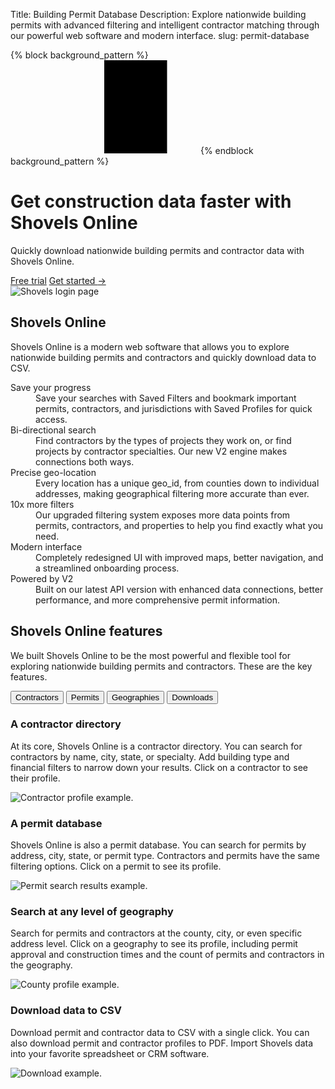 Title: Building Permit Database
Description: Explore nationwide building permits with advanced filtering and intelligent contractor matching through our powerful web software and modern interface.
slug: permit-database

{% block background_pattern %}
<svg class="absolute inset-0 -z-10 size-full stroke-gray-200 [mask-image:radial-gradient(100%_100%_at_top_right,white,transparent)]" aria-hidden="true">
  <defs>
    <pattern id="83fd4e5a-9d52-42fc-97b6-718e5d7ee527" width="200" height="200" x="50%" y="-1" patternUnits="userSpaceOnUse">
      <path d="M100 200V.5M.5 .5H200" fill="none" />
    </pattern>
  </defs>
  <svg x="50%" y="-1" class="overflow-visible fill-gray-50">
    <path d="M-100.5 0h201v201h-201Z M699.5 0h201v201h-201Z M499.5 400h201v201h-201Z M-300.5 600h201v201h-201Z" stroke-width="0" />
  </svg>
  <rect width="100%" height="100%" stroke-width="0" fill="url(#83fd4e5a-9d52-42fc-97b6-718e5d7ee527)" />
</svg>
{% endblock background_pattern %}

<div class="relative isolate overflow-hidden">
  <div class="mx-auto max-w-7xl px-6 py-32 sm:py-40 lg:px-8">
    <div class="mx-auto max-w-2xl lg:mx-0 lg:grid lg:max-w-none lg:grid-cols-2 lg:gap-x-16 lg:gap-y-8 xl:grid-cols-1 xl:grid-rows-1 xl:gap-x-8">
      <h1 class="max-w-2xl text-balance text-5xl font-semibold tracking-tight text-gray-900 sm:text-7xl lg:col-span-2 xl:col-auto">Get construction data faster with Shovels Online</h1>
      <div class="mt-6 max-w-xl lg:mt-0 xl:col-end-1 xl:row-start-1">
        <p class="text-pretty text-lg font-medium text-gray-500 sm:text-xl/8">Quickly download nationwide building permits and contractor data with Shovels Online.</p>
        <div class="mt-10 flex items-center gap-x-6">
          <a href="https://app.shovels.ai/" class="rounded-md bg-emerald-600 px-3.5 py-2.5 text-sm font-semibold text-white shadow-sm hover:bg-emerald-500 focus-visible:outline focus-visible:outline-2 focus-visible:outline-offset-2 focus-visible:outline-emerald-600">Free trial</a>
          <a href="https://docs.shovels.ai" class="text-sm/6 font-semibold text-gray-900" target="_blank">Get started <span aria-hidden="true">&rarr;</span></a>
        </div>
      </div>
      <div class="mt-10 aspect-6/5 w-full max-w-lg rounded-2xl object-cover sm:mt-16 lg:mt-0 lg:max-w-none xl:row-span-2 xl:row-end-2 xl:mt-46">
        <img class="relative max-h-[600px]" src="{static}/images/shovels-mac.png" alt="Shovels login page">
      </div>
    </div>
  </div>
  <div class="absolute inset-x-0 bottom-0 -z-10 h-24 bg-gradient-to-t from-white sm:h-32"></div>
</div>
<div class="bg-shovels-dark py-24 sm:py-32">
  <div class="mx-auto max-w-7xl px-6 lg:px-8">
    <div class="mx-auto max-w-2xl lg:mx-0">
      <h2 class="text-pretty text-4xl font-semibold tracking-tight text-white sm:text-5xl">Shovels Online</h2>
      <p class="mt-6 text-lg/8 text-gray-300">Shovels Online is a modern web software that allows you to explore nationwide building permits and contractors and quickly download data to CSV.</p>
    </div>
    <dl class="mx-auto mt-16 grid max-w-2xl grid-cols-1 gap-x-8 gap-y-16 text-base/7 sm:grid-cols-2 lg:mx-0 lg:max-w-none lg:grid-cols-3">
      <div>
        <dt class="font-semibold text-white">Save your progress</dt>
        <dd class="mt-1 text-gray-300">Save your searches with Saved Filters and bookmark important permits, contractors, and jurisdictions with Saved Profiles for quick access.</dd>
      </div>
      <div>
        <dt class="font-semibold text-white">Bi-directional search</dt>
        <dd class="mt-1 text-gray-300">Find contractors by the types of projects they work on, or find projects by contractor specialties. Our new V2 engine makes connections both ways.</dd>
      </div>
      <div>
        <dt class="font-semibold text-white">Precise geo-location</dt>
        <dd class="mt-1 text-gray-300">Every location has a unique geo_id, from counties down to individual addresses, making geographical filtering more accurate than ever.</dd>
      </div>
      <div>
        <dt class="font-semibold text-white">10x more filters</dt>
        <dd class="mt-1 text-gray-300">Our upgraded filtering system exposes more data points from permits, contractors, and properties to help you find exactly what you need.</dd>
      </div>
      <div>
        <dt class="font-semibold text-white">Modern interface</dt>
        <dd class="mt-1 text-gray-300">Completely redesigned UI with improved maps, better navigation, and a streamlined onboarding process.</dd>
      </div>
      <div>
        <dt class="font-semibold text-white">Powered by V2</dt>
        <dd class="mt-1 text-gray-300">Built on our latest API version with enhanced data connections, better performance, and more comprehensive permit information.</dd>
      </div>
    </dl>
  </div>
</div>
<div class="bg-white">
  <section aria-labelledby="features-heading" class="mx-auto max-w-7xl py-32 sm:px-2 lg:px-8" x-data="{ activeTab: 1 }">
    <div class="mx-auto max-w-2xl px-4 lg:max-w-none lg:px-0">
      <div class="max-w-3xl">
        <h2 id="features-heading" class="text-3xl font-bold tracking-tight text-gray-900 sm:text-4xl">Shovels Online features</h2>
        <p class="mt-4 text-gray-500">We built Shovels Online to be the most powerful and flexible tool for exploring nationwide building permits and contractors. These are the key features.</p>
      </div>
      <div class="mt-4">
        <div class="-mx-4 flex overflow-x-auto sm:mx-0">
          <div class="flex-auto border-b border-gray-200 px-4 sm:px-0">
            <div class="-mb-px flex space-x-10" aria-orientation="horizontal" role="tablist">
              <button id="features-tab-1" 
                      class="whitespace-nowrap border-b-2 py-6 text-sm font-medium"
                      :class="activeTab === 1 ? 'border-indigo-500 text-indigo-600' : 'border-transparent text-gray-500 hover:border-gray-300 hover:text-gray-700'"
                      @click="activeTab = 1"
                      aria-controls="features-panel-1" 
                      role="tab" 
                      type="button">Contractors</button>
              <button id="features-tab-2"
                      class="whitespace-nowrap border-b-2 py-6 text-sm font-medium"
                      :class="activeTab === 2 ? 'border-indigo-500 text-indigo-600' : 'border-transparent text-gray-500 hover:border-gray-300 hover:text-gray-700'"
                      @click="activeTab = 2"
                      aria-controls="features-panel-2"
                      role="tab"
                      type="button">Permits</button>
              <button id="features-tab-3"
                      class="whitespace-nowrap border-b-2 py-6 text-sm font-medium"
                      :class="activeTab === 3 ? 'border-indigo-500 text-indigo-600' : 'border-transparent text-gray-500 hover:border-gray-300 hover:text-gray-700'"
                      @click="activeTab = 3"
                      aria-controls="features-panel-3"
                      role="tab"
                      type="button">Geographies</button>
              <button id="features-tab-4"
                      class="whitespace-nowrap border-b-2 py-6 text-sm font-medium"
                      :class="activeTab === 4 ? 'border-indigo-500 text-indigo-600' : 'border-transparent text-gray-500 hover:border-gray-300 hover:text-gray-700'"
                      @click="activeTab = 4"
                      aria-controls="features-panel-4"
                      role="tab"
                      type="button">Downloads</button>
            </div>
          </div>
        </div>
        <div id="features-panel-1" 
             class="space-y-16 pt-10 lg:pt-16" 
             aria-labelledby="features-tab-1" 
             role="tabpanel" 
             tabindex="0"
             x-show="activeTab === 1">
          <div class="flex flex-col-reverse lg:grid lg:grid-cols-12 lg:gap-x-8">
            <div class="mt-6 lg:col-span-5 lg:mt-0">
              <h3 class="text-lg font-medium text-gray-900">A contractor directory</h3>
              <p class="mt-2 text-sm text-gray-500">At its core, Shovels Online is a contractor directory. You can search for contractors by name, city, state, or specialty. Add building type and financial filters to narrow down your results. Click on a contractor to see their profile.</p>
            </div>
            <div class="lg:col-span-7">
              <img src="{static}/images/sierra-profile.png" alt="Contractor profile example." class="aspect-[2/1] w-full rounded-lg bg-gray-100 object-cover sm:aspect-[5/2]">
            </div>
          </div>
        </div>
        <div id="features-panel-2" 
             class="space-y-16 pt-10 lg:pt-16" 
             aria-labelledby="features-tab-2" 
             role="tabpanel" 
             tabindex="0"
             x-show="activeTab === 2">
          <div class="flex flex-col-reverse lg:grid lg:grid-cols-12 lg:gap-x-8">
            <div class="mt-6 lg:col-span-5 lg:mt-0">
              <h3 class="text-lg font-medium text-gray-900">A permit database</h3>
              <p class="mt-2 text-sm text-gray-500">Shovels Online is also a permit database. You can search for permits by address, city, state, or permit type. Contractors and permits have the same filtering options. Click on a permit to see its profile.</p>
            </div>
            <div class="lg:col-span-7">
              <img src="{static}/images/permit-results.png" alt="Permit search results example." class="aspect-[2/1] w-full rounded-lg bg-gray-100 object-cover sm:aspect-[5/2]">
            </div>
          </div>
        </div>
        <div id="features-panel-3" 
             class="space-y-16 pt-10 lg:pt-16" 
             aria-labelledby="features-tab-3" 
             role="tabpanel" 
             tabindex="0"
             x-show="activeTab === 3">
          <div class="flex flex-col-reverse lg:grid lg:grid-cols-12 lg:gap-x-8">
            <div class="mt-6 lg:col-span-5 lg:mt-0">
              <h3 class="text-lg font-medium text-gray-900">Search at any level of geography</h3>
              <p class="mt-2 text-sm text-gray-500">Search for permits and contractors at the county, city, or even specific address level. Click on a geography to see its profile, including permit approval and construction times and the count of permits and contractors in the geography.</p>
            </div>
            <div class="lg:col-span-7">
              <img src="{static}/images/county-profile.png" alt="County profile example." class="aspect-[2/1] w-full rounded-lg bg-gray-100 object-cover sm:aspect-[5/2]">
            </div>
          </div>
        </div>
        <div id="features-panel-4" 
             class="space-y-16 pt-10 lg:pt-16" 
             aria-labelledby="features-tab-4" 
             role="tabpanel" 
             tabindex="0"
             x-show="activeTab === 4">
          <div class="flex flex-col-reverse lg:grid lg:grid-cols-12 lg:gap-x-8">
            <div class="mt-6 lg:col-span-5 lg:mt-0">
              <h3 class="text-lg font-medium text-gray-900">Download data to CSV</h3>
              <p class="mt-2 text-sm text-gray-500">Download permit and contractor data to CSV with a single click. You can also download permit and contractor profiles to PDF. Import Shovels data into your favorite spreadsheet or CRM software.</p>
            </div>
            <div class="lg:col-span-7">
              <img src="{static}/images/download-example.png" alt="Download example." class="aspect-[2/1] w-full rounded-lg bg-gray-100 object-cover sm:aspect-[5/2]">
            </div>
          </div>
        </div>
      </div>
    </div>
  </section>
</div>
